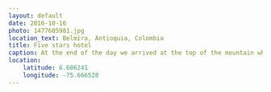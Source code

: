 ```yaml
---
layout: default
date: 2016-10-16
photo: 1477605981.jpg
location_text: Belmira, Antioquia, Colombia
title: Five stars hotel
caption: At the end of the day we arrived at the top of the mountain where this cute wooden house was waiting for us. Inside, no electricty, no shower, no warm water either, just cold not-so-drinkable rain water. The night was very cold but quite funny as 21 persons slept inside it that night. We basically played Tetris with the matress :D
location:
    latitude: 6.606241
    longitude: -75.666528
---
```

